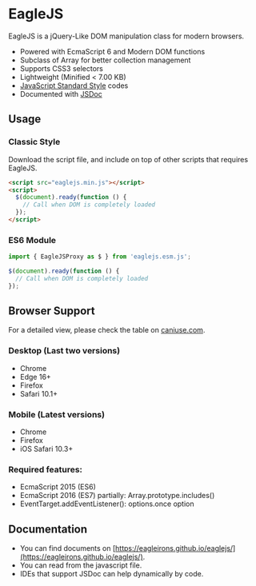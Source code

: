# EagleJS

EagleJS is a jQuery-Like DOM manipulation class for modern browsers.

- Powered with EcmaScript 6 and Modern DOM functions
- Subclass of Array for better collection management
- Supports CSS3 selectors
- Lightweight (Minified < 7.00 KB)
- [JavaScript Standard Style](https://standardjs.com "JavaScript Standard Style") codes
- Documented with [JSDoc](https://jsdoc.app "JSDoc")

## Usage

### Classic Style

Download the script file, and include on top of other scripts that requires EagleJS.

```html
<script src="eaglejs.min.js"></script>
<script>
  $(document).ready(function () {
    // Call when DOM is completely loaded
  });
</script>
```

### ES6 Module

```js
import { EagleJSProxy as $ } from 'eaglejs.esm.js';

$(document).ready(function () {
  // Call when DOM is completely loaded
});
```

## Browser Support

For a detailed view, please check the table on [caniuse.com](https://caniuse.com/es6,array-includes,once-event-listener).

### Desktop (Last two versions)

- Chrome
- Edge 16+
- Firefox
- Safari 10.1+

### Mobile (Latest versions)

- Chrome
- Firefox
- iOS Safari 10.3+

### Required features:

- EcmaScript 2015 (ES6)
- EcmaScript 2016 (ES7) partially: Array.prototype.includes()
- EventTarget.addEventListener(): options.once option

## Documentation

- You can find documents on [https://eagleirons.github.io/eaglejs/](https://eagleirons.github.io/eaglejs/).
- You can read from the javascript file.
- IDEs that support JSDoc can help dynamically by code.
